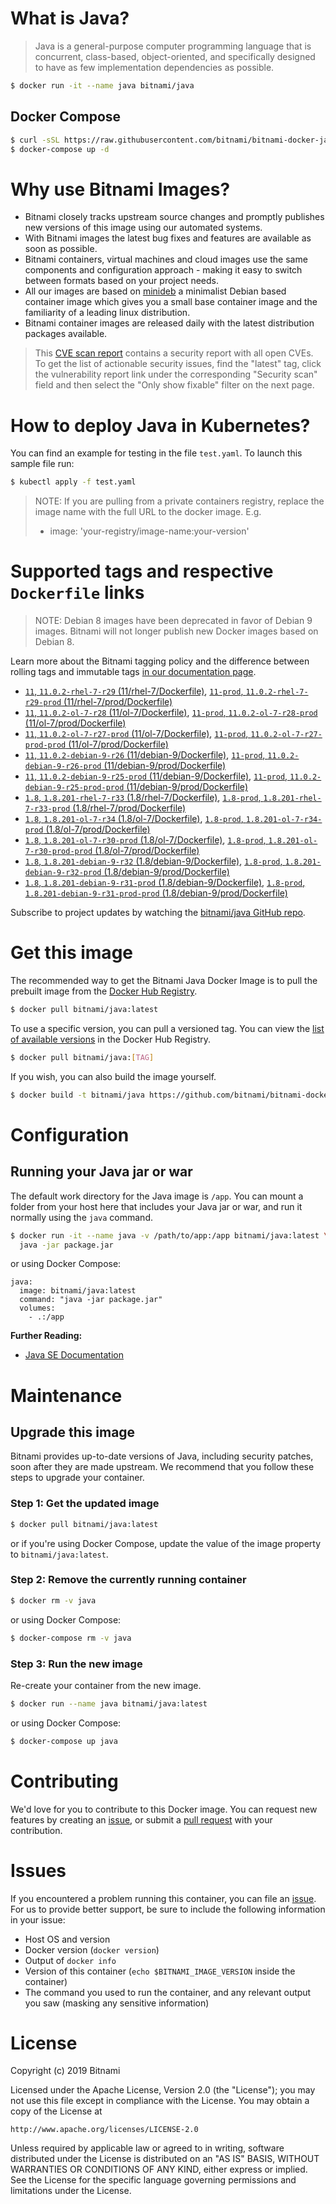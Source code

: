 # What is Java?

> Java is a general-purpose computer programming language that is concurrent, class-based, object-oriented, and specifically designed to have as few implementation dependencies as possible.

```bash
$ docker run -it --name java bitnami/java
```

## Docker Compose

```bash
$ curl -sSL https://raw.githubusercontent.com/bitnami/bitnami-docker-java/master/docker-compose.yml > docker-compose.yml
$ docker-compose up -d
```

# Why use Bitnami Images?

* Bitnami closely tracks upstream source changes and promptly publishes new versions of this image using our automated systems.
* With Bitnami images the latest bug fixes and features are available as soon as possible.
* Bitnami containers, virtual machines and cloud images use the same components and configuration approach - making it easy to switch between formats based on your project needs.
* All our images are based on [minideb](https://github.com/bitnami/minideb) a minimalist Debian based container image which gives you a small base container image and the familiarity of a leading linux distribution.
* Bitnami container images are released daily with the latest distribution packages available.


> This [CVE scan report](https://quay.io/repository/bitnami/java?tab=tags) contains a security report with all open CVEs. To get the list of actionable security issues, find the "latest" tag, click the vulnerability report link under the corresponding "Security scan" field and then select the "Only show fixable" filter on the next page.

# How to deploy Java in Kubernetes?

You can find an example for testing in the file `test.yaml`. To launch this sample file run:

```bash
$ kubectl apply -f test.yaml
```

> NOTE: If you are pulling from a private containers registry, replace the image name with the full URL to the docker image. E.g.
>
> - image: 'your-registry/image-name:your-version'

# Supported tags and respective `Dockerfile` links

> NOTE: Debian 8 images have been deprecated in favor of Debian 9 images. Bitnami will not longer publish new Docker images based on Debian 8.

Learn more about the Bitnami tagging policy and the difference between rolling tags and immutable tags [in our documentation page](https://docs.bitnami.com/containers/how-to/understand-rolling-tags-containers/).


- [`11`, `11.0.2-rhel-7-r29` (11/rhel-7/Dockerfile)](https://github.com/bitnami/bitnami-docker-java/blob/11.0.2-rhel-7-r29/11/rhel-7/Dockerfile), [`11-prod`, `11.0.2-rhel-7-r29-prod` (11/rhel-7/prod/Dockerfile)](https://github.com/bitnami/bitnami-docker-java/blob/11.0.2-rhel-7-r29/11/rhel-7/prod/Dockerfile)
- [`11`, `11.0.2-ol-7-r28` (11/ol-7/Dockerfile)](https://github.com/bitnami/bitnami-docker-java/blob/11.0.2-ol-7-r28/11/ol-7/Dockerfile), [`11-prod`, `11.0.2-ol-7-r28-prod` (11/ol-7/prod/Dockerfile)](https://github.com/bitnami/bitnami-docker-java/blob/11.0.2-ol-7-r28/11/ol-7/prod/Dockerfile)
- [`11`, `11.0.2-ol-7-r27-prod` (11/ol-7/Dockerfile)](https://github.com/bitnami/bitnami-docker-java/blob/11.0.2-ol-7-r27-prod/11/ol-7/Dockerfile), [`11-prod`, `11.0.2-ol-7-r27-prod-prod` (11/ol-7/prod/Dockerfile)](https://github.com/bitnami/bitnami-docker-java/blob/11.0.2-ol-7-r27-prod/11/ol-7/prod/Dockerfile)
- [`11`, `11.0.2-debian-9-r26` (11/debian-9/Dockerfile)](https://github.com/bitnami/bitnami-docker-java/blob/11.0.2-debian-9-r26/11/debian-9/Dockerfile), [`11-prod`, `11.0.2-debian-9-r26-prod` (11/debian-9/prod/Dockerfile)](https://github.com/bitnami/bitnami-docker-java/blob/11.0.2-debian-9-r26/11/debian-9/prod/Dockerfile)
- [`11`, `11.0.2-debian-9-r25-prod` (11/debian-9/Dockerfile)](https://github.com/bitnami/bitnami-docker-java/blob/11.0.2-debian-9-r25-prod/11/debian-9/Dockerfile), [`11-prod`, `11.0.2-debian-9-r25-prod-prod` (11/debian-9/prod/Dockerfile)](https://github.com/bitnami/bitnami-docker-java/blob/11.0.2-debian-9-r25-prod/11/debian-9/prod/Dockerfile)
- [`1.8`, `1.8.201-rhel-7-r33` (1.8/rhel-7/Dockerfile)](https://github.com/bitnami/bitnami-docker-java/blob/1.8.201-rhel-7-r33/1.8/rhel-7/Dockerfile), [`1.8-prod`, `1.8.201-rhel-7-r33-prod` (1.8/rhel-7/prod/Dockerfile)](https://github.com/bitnami/bitnami-docker-java/blob/1.8.201-rhel-7-r33/1.8/rhel-7/prod/Dockerfile)
- [`1.8`, `1.8.201-ol-7-r34` (1.8/ol-7/Dockerfile)](https://github.com/bitnami/bitnami-docker-java/blob/1.8.201-ol-7-r34/1.8/ol-7/Dockerfile), [`1.8-prod`, `1.8.201-ol-7-r34-prod` (1.8/ol-7/prod/Dockerfile)](https://github.com/bitnami/bitnami-docker-java/blob/1.8.201-ol-7-r34/1.8/ol-7/prod/Dockerfile)
- [`1.8`, `1.8.201-ol-7-r30-prod` (1.8/ol-7/Dockerfile)](https://github.com/bitnami/bitnami-docker-java/blob/1.8.201-ol-7-r30-prod/1.8/ol-7/Dockerfile), [`1.8-prod`, `1.8.201-ol-7-r30-prod-prod` (1.8/ol-7/prod/Dockerfile)](https://github.com/bitnami/bitnami-docker-java/blob/1.8.201-ol-7-r30-prod/1.8/ol-7/prod/Dockerfile)
- [`1.8`, `1.8.201-debian-9-r32` (1.8/debian-9/Dockerfile)](https://github.com/bitnami/bitnami-docker-java/blob/1.8.201-debian-9-r32/1.8/debian-9/Dockerfile), [`1.8-prod`, `1.8.201-debian-9-r32-prod` (1.8/debian-9/prod/Dockerfile)](https://github.com/bitnami/bitnami-docker-java/blob/1.8.201-debian-9-r32/1.8/debian-9/prod/Dockerfile)
- [`1.8`, `1.8.201-debian-9-r31-prod` (1.8/debian-9/Dockerfile)](https://github.com/bitnami/bitnami-docker-java/blob/1.8.201-debian-9-r31-prod/1.8/debian-9/Dockerfile), [`1.8-prod`, `1.8.201-debian-9-r31-prod-prod` (1.8/debian-9/prod/Dockerfile)](https://github.com/bitnami/bitnami-docker-java/blob/1.8.201-debian-9-r31-prod/1.8/debian-9/prod/Dockerfile)

Subscribe to project updates by watching the [bitnami/java GitHub repo](https://github.com/bitnami/bitnami-docker-java).

# Get this image

The recommended way to get the Bitnami Java Docker Image is to pull the prebuilt image from the [Docker Hub Registry](https://hub.docker.com/r/bitnami/java).

```bash
$ docker pull bitnami/java:latest
```

To use a specific version, you can pull a versioned tag. You can view the [list of available versions](https://hub.docker.com/r/bitnami/java/tags/) in the Docker Hub Registry.

```bash
$ docker pull bitnami/java:[TAG]
```

If you wish, you can also build the image yourself.

```bash
$ docker build -t bitnami/java https://github.com/bitnami/bitnami-docker-java.git
```

# Configuration

## Running your Java jar or war

The default work directory for the Java image is `/app`. You can mount a folder from your host here that includes your Java jar or war, and run it normally using the `java` command.

```bash
$ docker run -it --name java -v /path/to/app:/app bitnami/java:latest \
  java -jar package.jar
```

or using Docker Compose:

```
java:
  image: bitnami/java:latest
  command: "java -jar package.jar"
  volumes:
    - .:/app
```

**Further Reading:**

  - [Java SE Documentation](https://docs.oracle.com/javase/8/docs/api/)

# Maintenance

## Upgrade this image

Bitnami provides up-to-date versions of Java, including security patches, soon after they are made upstream. We recommend that you follow these steps to upgrade your container.

### Step 1: Get the updated image

```bash
$ docker pull bitnami/java:latest
```

or if you're using Docker Compose, update the value of the image property to `bitnami/java:latest`.

### Step 2: Remove the currently running container

```bash
$ docker rm -v java
```

or using Docker Compose:

```bash
$ docker-compose rm -v java
```

### Step 3: Run the new image

Re-create your container from the new image.

```bash
$ docker run --name java bitnami/java:latest
```

or using Docker Compose:

```bash
$ docker-compose up java
```

# Contributing

We'd love for you to contribute to this Docker image. You can request new features by creating an [issue](https://github.com/bitnami/bitnami-docker-java/issues), or submit a [pull request](https://github.com/bitnami/bitnami-docker-java/pulls) with your contribution.

# Issues

If you encountered a problem running this container, you can file an [issue](https://github.com/bitnami/bitnami-docker-java/issues). For us to provide better support, be sure to include the following information in your issue:

- Host OS and version
- Docker version (`docker version`)
- Output of `docker info`
- Version of this container (`echo $BITNAMI_IMAGE_VERSION` inside the container)
- The command you used to run the container, and any relevant output you saw (masking any sensitive
information)

# License

Copyright (c) 2019 Bitnami

Licensed under the Apache License, Version 2.0 (the "License");
you may not use this file except in compliance with the License.
You may obtain a copy of the License at

    http://www.apache.org/licenses/LICENSE-2.0

Unless required by applicable law or agreed to in writing, software
distributed under the License is distributed on an "AS IS" BASIS,
WITHOUT WARRANTIES OR CONDITIONS OF ANY KIND, either express or implied.
See the License for the specific language governing permissions and
limitations under the License.
